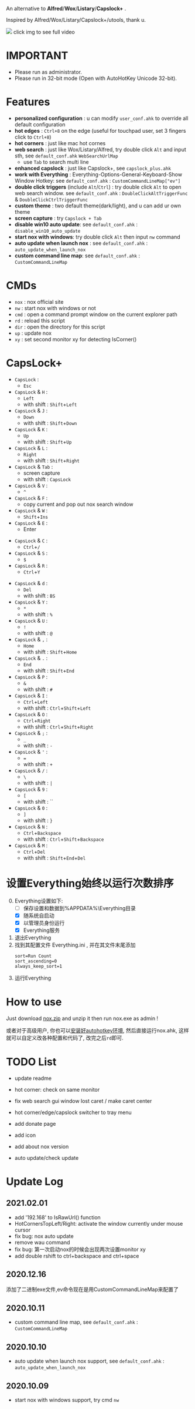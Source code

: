 An alternative to **Alfred**/**Wox**/**Listary**/**Capslock+** .

Inspired by Alfred/Wox/Listary/Capslock+/utools, thank u.

[![](https://github.com/no5ix/no5ix.github.io/blob/source/source/img/nox/web_search.gif)](https://hulinhong.com/2020/01/09/nox_readme/)
click img to see full video


# IMPORTANT
  
- Please run as administrator.
- Please run in 32-bit mode (Open with AutoHotKey Unicode 32-bit).


# Features

* **personalized configuration** : u can modify `user_conf.ahk` to override all default configuration
* **hot edges** : `Ctrl+8` on the edge (useful for touchpad user, set 3 fingers click to `Ctrl+8`)
* **hot corners** : just like mac hot cornes
* **web search** : just like Wox/Listary/Alfred, try double click `Alt` and input sth, see `default_conf.ahk` `WebSearchUrlMap`
    * use `Tab` to search multi line
* **enhanced capslock** : just like Capslock+, see `capslock_plus.ahk`
* **work with Everything** : Everything-Options-General-Keyboard-Show Window Hotkey: see `default_conf.ahk` : `CustomCommandLineMap["ev"]`
* **double click triggers** (include `Alt`/`Ctrl`) : try double click `Alt` to open web search window. see `default_conf.ahk` : `DoubleClickAltTriggerFunc` & `DoubleClickCtrlTriggerFunc`
* **custom theme** : two default theme(dark/light), and u can add ur own theme
* **screen capture** : try `Capslock + Tab`
* **disable win10 auto update**: see `default_conf.ahk` : `disable_win10_auto_update`
* **start nox with windows**: try double click `Alt` then input `nw` command
* **auto update when launch nox** : see `default_conf.ahk` : `auto_update_when_launch_nox`
* **custom command line map**:  see `default_conf.ahk` : `CustomCommandLineMap`
<!-- * **auto selection copy** : just like linux terminal -->
<!-- * **hot key to replace string** : copy this line (`my email is @@ “”  ‘’`) to address bar, then Capslock+Shift+F, now u know, see user_conf.ahk -->
<!-- * **game mode** : double Alt then input `game` -->


# CMDs

* `nox` : nox official site
* `nw` : start nox with windows or not
* `cmd` : open a command prompt window on the current explorer path 
* `rd` : reload this script
* `dir` : open the directory for this script
* `up` : update nox
* `xy` : set second monitor xy for detecting IsCorner()
<!-- * `wau` : turn on/off disable win10 auto update -->
<!-- * `ev` : run Everything -->
<!-- * `conf` : Edit user_conf -->
<!-- * `limit` : turn on/off limit mode -->


# CapsLock+

* `CapsLock` :
    *  `Esc`
* `CapsLock` & `H` :
	* `Left`
	* with shift : `Shift`+`Left`
* `CapsLock` & `J` :
	* `Down`
	* with shift : `Shift`+`Down`
* `CapsLock` & `K` :
	* `Up`
	* with shift : `Shift`+`Up`
* `CapsLock` & `L` :
	* `Right`
	* with shift : `Shift`+`Right`
* `CapsLock` & `Tab` :
    * screen capture
	* with shift : `CapsLock`
* `CapsLock` & `V` :
    * `^`
* `CapsLock` & `F` :
	* copy current and pop out nox search window
	<!-- * with shift : `Ctrl`+`Shift`+`F` -->
* `CapsLock` & `W` :
	* `Shift`+`Ins`
* `CapsLock` & `E` :
	* Enter
	<!-- * with shift : `Ctrl`+`/` -->
<!-- * `CapsLock` & `X` :
    *  `Ctrl`+` -->
* `CapsLock` & `C` :
	* `Ctrl`+`/`
	<!-- * with shift : `$` -->
* `CapsLock` & `S` :
	<!-- * `Ctrl`+`S` -->
	<!-- * with shift : `Ctrl`+`Shift`+`S` -->
	* `$`
* `CapsLock` & `R` :
	* `Ctrl`+`Y`
	<!-- * with shift : `Ctrl`+`Y` -->
<!-- * `CapsLock` & `Tab` :
	* `Shift`+`Ins`
	* with shift : `Ins` -->
* `CapsLock` & `d` :
	* `Del`
	* with shift : `BS`
* `CapsLock` & `Y` :
	* `*`
	* with shift : `%`
* `CapsLock` & `U` :
	* `!`
	* with shift : `@`
* `CapsLock` & `,` :
	* `Home`
	* with shift : `Shift`+`Home`
* `CapsLock` & `.` :
	* `End`
	* with shift : `Shift`+`End`
* `CapsLock` & `P` :
	* `&`
	* with shift : `#`
* `CapsLock` & `I` :
	* `Ctrl`+`Left`
	* with shift : `Ctrl`+`Shift`+`Left`
* `CapsLock` & `O` :
	* `Ctrl`+`Right`
	* with shift : `Ctrl`+`Shift`+`Right`
* `CapsLock` & `;` :
	* `_`
	* with shift : `-`
* `CapsLock` & `'` :
	* `=`
	* with shift : `+`
* `CapsLock` & `/` :
	* `\`
	* with shift : `|`
* `CapsLock` & `9` :
	* `[`
	* with shift : ``
* `CapsLock` & `0` :
	* `]`
	* with shift : `}`
* `CapsLock` & `N` :
	* `Ctrl`+`Backspace`
	* with shift : `Ctrl`+`Shift`+`Backspace`
* `CapsLock` & `M` :
	* `Ctrl`+`Del`
	* with shift : `Shift`+`End`+`Del`


# 设置Everything始终以运行次数排序

0. Everything设置如下:  
    * [ ] 保存设置和数据到%APPDATA%\Everything目录  
    * [x] 随系统自启动  
    * [x] 以管理员身份运行  
    * [x] Everything服务  
1. 退出Everything
2. 找到其配置文件 Everything.ini , 并在其文件末尾添加
    ```
    sort=Run Count
    sort_ascending=0
    always_keep_sort=1
    ```
3. 运行Everything


# How to use

Just download [<i class="fa fa-download fa-2x fa-fw"></i>nox.zip](https://github.com/no5ix/nox/releases) and unzip it then run nox.exe as admin !

或者对于高级用户, 你也可以[安装好autohotkey环境](https://www.autohotkey.com/), 然后直接运行nox.ahk, 这样就可以自定义改各种配置和代码了, 改完之后`rd`即可.


# TODO List

<!-- - refractor HandleMouseOnEdges -->
<!-- - ini -->
<!-- - clipboard history -->
<!-- - 处理不要caps plus的逻辑 -->
<!-- - 托盘暂停 -->
<!-- - auto install ahk -->
<!-- - custom tray menu -->
- update readme
<!-- - fix bug: cant open conf.user.yaml with notepad -->
<!-- - refactor tray menu code -->
<!-- - fix lang logic: "Autorun" -> "Start with Windows" -->
<!-- - modify default conf: disable win auto update -->
- hot corner: check on same monitor 
- fix web search gui window lost caret / make caret center

- hot corner/edge/capslock switcher to tray menu
- add donate page
- add icon
- add about nox version
<!-- - 增加可供用户扩展的脚本, 方便用户配置各种自定义action -->
<!-- - gitignore user conf -->
<!-- - start with win -->
<!-- - auto compile -->
- auto update/check update
<!-- - fix 启动之后马上打开自动消失web-search窗口的bug: 已经找到, 是因为UpdateNoxImpl的锅 -->
<!-- - suspend img -->
<!-- - internal Everything -->


# Update Log

## 2021.02.01

- add '192.168' to IsRawUrl() function
- HotCornersTopLeft/Right: activate the window currently under mouse cursor
- fix bug: nox auto update
- remove wau command
- fix bug: 第一次启动nox的时候会出现两次设置monitor xy
- add double rshift to ctrl+backspace and ctrl+space

## 2020.12.16

添加了二进制exe文件,ev命令现在是用CustomCommandLineMap来配置了

## 2020.10.11

* custom command line map,  see `default_conf.ahk` : `CustomCommandLineMap`

## 2020.10.10

* auto update when launch nox support, see `default_conf.ahk` : `auto_update_when_launch_nox`

## 2020.10.09

* start nox with windows support, try cmd `nw`


<!-- # 设置开机以管理员权限启动

1. 对“A.exe”创建快捷方式, 然后将这个快捷方式改名为“A” (不用改名为A.lnk, 因为windows的快捷方式默认扩展名就是lnk)
2. 右键这个快捷方式-> 高级，勾选用管理员身份运行； 
3. 新建“A.bat”文件，将这个快捷方式的路径信息写入并保存，如：
```
@echo off
start C:\Users\b\Desktop\A.lnk
```
4. 因为直接运行 A.bat 会有个窗口一闪而过, 所以新建个 A.vbs 来运行这个bat来避免这个窗口
```
createobject("wscript.shell").run "D:\A.bat",0
```
5. 打开“运行”输入“shell:startup”然后回车，然后将“A.vbs”剪切到打开的目录中 -->